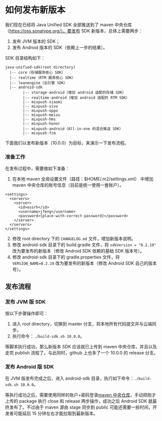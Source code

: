 # 如何发布新版本

我们现在已经将 Java Unified SDK 全部推送到了 maven 中央仓库（https://oss.sonatype.org/）。要发布 SDK 新版本，总体上需要两步：
1. 发布 JVM 版本的 SDK；
2. 发布 Android 版本的 SDK（依赖上一步的结果）。

SDK 目录结构如下：
```
java-unified-sdk(root directory)
  |-- core（存储服务核心 SDK）
  |-- realtime（RTM 服务核心 SDK）
  |-- leanengine（云引擎 SDK）
  |-- android-sdk
        |-- storage-android（增加 android 适配的存储 SDK）
        |-- realtime-android（增加 android 适配的 RTM SDK）
        |-- mixpush-xiaomi
        |-- mixpush-vivo
        |-- mixpush-oppo
        |-- mixpush-meizu
        |-- mixpush-hms
        |-- mixpush-honor
        |-- mixpush-android（All-in-one 的混合推送 SDK）
        |-- mixpush-fcm
```

下面我们以发布新版本（10.0.0）为目标，来演示一下发布流程。

### 准备工作
在发布过程中，需要做如下准备：
1. 在本地 maven 全局设置文件（路径：$HOME/.m2/settings.xml） 中增加 maven 中央仓库的账号信息（目前是统一使用一套账户）。
```
<settings>
  <servers>
    <server>
      <id>ossrh</id>
      <username>jfeng</username>
      <password>{place-with-correct-password}</password>
    </server>
  </servers>
</settings>
```
2. 修改 root directory 下的 `CHANGELOG.md` 文件，增加新版本说明。
3. 修改 android-sdk 目录下的 build.gradle 文件，将 `sdkVersion = "8.2.19"` 改为要发布的新版本（修改 Android SDK 依赖的基础 SDK 版本号）。
4. 修改 android-sdk 目录下的 gradle.properties 文件，将 `VERSION_NAME=8.2.19` 改为要发布的新版本（修改 Android SDK 自己的版本号）。

## 发布流程
### 发布 JVM 版 SDK
按以下步骤操作即可：
1. 进入 root directory，切换到 master 分支，将本地所有代码提交并与云端同步。
2. 执行命令：`./build-sdk.sh 10.0.0`。

等脚本执行成功，那么新版本 SDK 应该就已上传到 maven 中央仓库，并且以及走完 publish 流程了。与此同时，github 上也多了一个 10.0.0 的 release 分支。

### 发布 Android 版 SDK
在 JVM 版发布完成之后，进入 android-sdk 目录，执行如下命令：`./build-sdk.sh 10.0.0`。

等执行成功之后，需要使用同样的账户+密码登录[maven 中央仓库](https://oss.sonatype.org/#stagingRepositories)，手动把刚才上传的 package 执行 close 和 release 两步操作，成功之后 Android SDK 就最终发布了。不过由于 maven 源由 stage 同步到 public 可能还需要一些时间，开发者可能延后 15 分钟左右才能拉取到最新版本。
